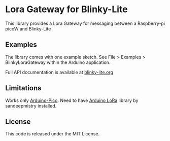 # Lora Gateway for Blinky-Lite

This library provides a Lora Gateway for  messaging between 
a Raspberry-pi picoW and Blinky-Lite

## Examples

The library comes with one example sketch. See File > Examples > BlinkyLoraGateway
within the Arduino application.

Full API documentation is available at [blinky-lite.org](https://blinky-lite.org)

## Limitations

Works only [Arduino-Pico](https://arduino-pico.readthedocs.io/en/latest/). Need to have [Arduino LoRa](https://github.com/sandeepmistry/arduino-LoRa) library by sandeepmistry installed.

## License

This code is released under the MIT License.
